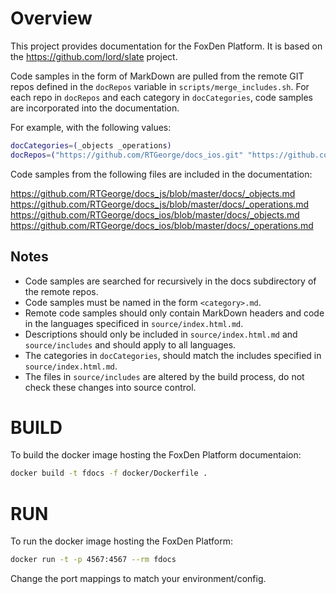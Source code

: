 # Overview
This project provides documentation for the FoxDen Platform.
It is based on the https://github.com/lord/slate project.

Code samples in the form of MarkDown are pulled from the remote GIT repos defined in the `docRepos` variable in `scripts/merge_includes.sh`.
For each repo in `docRepos` and each category in `docCategories`, code samples are incorporated into the documentation.

For example, with the following values:

```bash
docCategories=(_objects _operations)
docRepos=("https://github.com/RTGeorge/docs_ios.git" "https://github.com/RTGeorge/docs_js.git")
```

Code samples from the following files are included in the documentation:

https://github.com/RTGeorge/docs_js/blob/master/docs/_objects.md
https://github.com/RTGeorge/docs_js/blob/master/docs/_operations.md
https://github.com/RTGeorge/docs_ios/blob/master/docs/_objects.md
https://github.com/RTGeorge/docs_ios/blob/master/docs/_operations.md

## Notes
* Code samples are searched for recursively in the docs subdirectory of the remote repos.
* Code samples must be named in the form `<category>.md`.
* Remote code samples should only contain MarkDown headers and code in the languages specificed in `source/index.html.md`.
* Descriptions should only be included in `source/index.html.md` and `source/includes` and should apply to all languages.
* The categories in `docCategories`, should match the includes specified in `source/index.html.md`.
* The files in `source/includes` are altered by the build process, do not check these changes into source control.

# BUILD
To build the docker image hosting the FoxDen Platform documentaion:
```bash
docker build -t fdocs -f docker/Dockerfile .
```
# RUN
To run the docker image hosting the FoxDen Platform:
```bash
docker run -t -p 4567:4567 --rm fdocs
```
Change the port mappings to match your environment/config.
